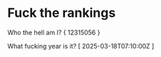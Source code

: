 # Fuck the rankings

Who the hell am I?
{ 12315056 }

What fucking year is it?
[ 2025-03-18T07:10:00Z ]
